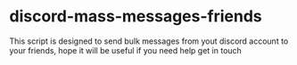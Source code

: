 # discord-mass-messages-friends
This script is designed to send bulk messages from yout discord account to your friends, hope it will be useful  if you need help get in touch
